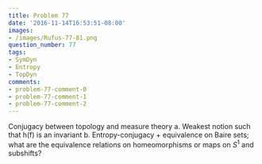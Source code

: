 ```yaml
---
title: Problem 77
date: '2016-11-14T16:53:51-08:00'
images:
- /images/Rufus-77-81.png
question_number: 77
tags:
- SymDyn
- Entropy
- TopDyn
comments:
- problem-77-comment-0
- problem-77-comment-1
- problem-77-comment-2
---
```

Conjugacy between topology and measure theory a. Weakest notion such that h(f)
is an invariant b. Entropy-conjugacy + equivalence on Baire sets; what are the
equivalence relations on homeomorphisms or maps on $S^1$ and subshifts?


